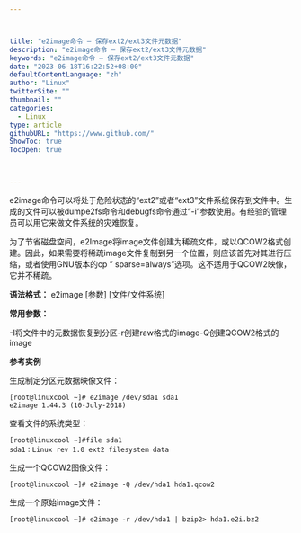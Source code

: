 ```yaml
---



title: "e2image命令 – 保存ext2/ext3文件元数据"
description: "e2image命令 – 保存ext2/ext3文件元数据"
keywords: "e2image命令 – 保存ext2/ext3文件元数据"
date: "2023-06-18T16:22:52+08:00"
defaultContentLanguage: "zh"
author: "Linux"
twitterSite: ""
thumbnail: ""
categories:
  - Linux
type: article
githubURL: "https://www.github.com/"
ShowToc: true
TocOpen: true



---
```


e2image命令可以将处于危险状态的“ext2”或者“ext3”文件系统保存到文件中。生成的文件可以被dumpe2fs命令和debugfs命令通过“-i”参数使用。有经验的管理员可以用它来做文件系统的灾难恢复。

为了节省磁盘空间，e2Image将image文件创建为稀疏文件，或以QCOW2格式创建。因此，如果需要将稀疏image文件复制到另一个位置，则应该首先对其进行压缩，或者使用GNU版本的cp ” sparse=always”选项。这不适用于QCOW2映像，它并不稀疏。

**语法格式：** e2image [参数] [文件/文件系统]

**常用参数：**

-I将文件中的元数据恢复到分区-r创建raw格式的image-Q创建QCOW2格式的image

**参考实例**

生成制定分区元数据映像文件：

```
[root@linuxcool ~]# e2image /dev/sda1 sda1
e2image 1.44.3 (10-July-2018)
```

查看文件的系统类型：

```
[root@linuxcool ~]#file sda1
sda1：Linux rev 1.0 ext2 filesystem data
```

生成一个QCOW2图像文件：

```
[root@linuxcool ~]# e2image -Q /dev/hda1 hda1.qcow2
```

生成一个原始image文件：

```
[root@linuxcool ~]# e2image -r /dev/hda1 | bzip2> hda1.e2i.bz2
```